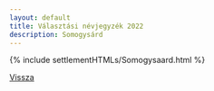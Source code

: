 ```yaml
---
layout: default
title: Választási névjegyzék 2022
description: Somogysárd
---
```


{% include settlementHTMLs/Somogysaard.html %}

[Vissza](../)